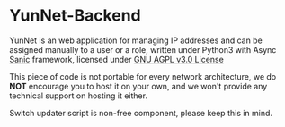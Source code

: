 # YunNet-Backend

YunNet is an web application for managing IP addresses and can be assigned manually to a user or a role, written under Python3 with Async [Sanic](https://github.com/huge-success/sanic) framework, licensed under [GNU AGPL v3.0 License](LICENSE)

This piece of code is not portable for every network architecture, we do **NOT** encourage you to host it on your own, and we won't provide any technical support on hosting it either.

Switch updater script is non-free component, please keep this in mind.
